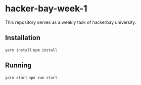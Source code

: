 # hacker-bay-week-1
This repository serves as a weekly task of hackerbay university.

## Installation

`yarn install`
`npm install`

## Running

`yarn start`
`npm run start`
